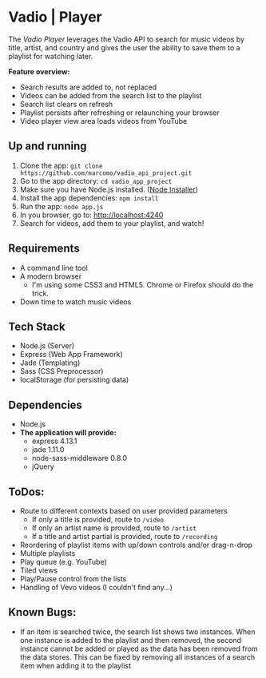 # Vadio | Player

The *Vadio Player* leverages the Vadio API to search for music videos 
by title, artist, and country and gives the user the ability to save them
to a playlist for watching later.

**Feature overview:**  
- Search results are added to, not replaced  
- Videos can be added from the search list to the playlist  
- Search list clears on refresh  
- Playlist persists after refreshing or relaunching your browser  
- Video player view area loads videos from YouTube  

## Up and running
1. Clone the app: `git clone https://github.com/marcomo/vadio_api_project.git`
2. Go to the app directory: `cd vadio_app_project`
3. Make sure you have Node.js installed. ([Node Installer](https://nodejs.org/en/download/))
4. Install the app dependencies: `npm install`
5. Run the app: `node app.js`
6. In you browser, go to: [http://localhost:4240](http://localhost:4240)
7. Search for videos, add them to your playlist, and watch!

## Requirements
- A command line tool
- A modern browser  
  - I'm using some CSS3 and HTML5. Chrome or Firefox should do the trick.
- Down time to watch music videos

## Tech Stack
- Node.js (Server)
- Express (Web App Framework)
- Jade (Templating)
- Sass (CSS Preprocessor)
- localStorage (for persisting data)

## Dependencies
- Node.js
- **The application will provide:**  
  - express 4.13.1
  - jade 1.11.0
  - node-sass-middleware 0.8.0
  - jQuery

## ToDos:
- Route to different contexts based on user provided parameters
  - If only a title is provided, route to `/video`
  - If only an artist name is provided, route to `/artist`
  - If a title and artist partial is provided, route to `/recording`
- Reordering of playlist items with up/down controls and/or drag-n-drop
- Multiple playlists
- Play queue (e.g. YouTube)
- Tiled views
- Play/Pause control from the lists
- Handling of Vevo videos (I couldn't find any...)

## Known Bugs:
- If an item is searched twice, the search list shows two instances. When one instance is added to the playlist and then removed, the second instance cannot be added or played as the data has been removed from the data stores. This can be fixed by removing all instances of a search item when adding it to the playlist
